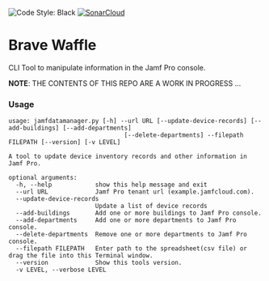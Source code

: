 ![Code Style: Black](https://img.shields.io/badge/code%20style-black-black) [![SonarCloud](https://sonarcloud.io/images/project_badges/sonarcloud-white.svg)](https://sonarcloud.io/dashboard?id=captam3rica_brave-waffle)

# Brave Waffle
CLI Tool to manipulate information in the Jamf Pro console.

**NOTE**: THE CONTENTS OF THIS REPO ARE A WORK IN PROGRESS ...


### Usage

```
usage: jamfdatamanager.py [-h] --url URL [--update-device-records] [--add-buildings] [--add-departments]
                                [--delete-departments] --filepath FILEPATH [--version] [-v LEVEL]

A tool to update device inventory records and other information in Jamf Pro.

optional arguments:
  -h, --help            show this help message and exit
  --url URL             Jamf Pro tenant url (example.jamfcloud.com).
  --update-device-records
                        Update a list of device records
  --add-buildings       Add one or more buildings to Jamf Pro console.
  --add-departments     Add one or more departments to Jamf Pro console.
  --delete-departments  Remove one or more departments to Jamf Pro console.
  --filepath FILEPATH   Enter path to the spreadsheet(csv file) or drag the file into this Terminal window.
  --version             Show this tools version.
  -v LEVEL, --verbose LEVEL
```

